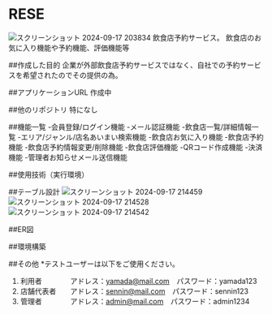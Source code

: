 # RESE
![スクリーンショット 2024-09-17 203834](https://github.com/user-attachments/assets/4aac21f2-4ab5-4854-a1ef-38cfbd6b4ab5)
飲食店予約サービス。
飲食店のお気に入り機能や予約機能、評価機能等

##作成した目的
企業が外部飲食店予約サービスではなく、自社での予約サービスを希望されたのでその提供の為。

##アプリケーションURL
作成中

##他のリポジトリ
特になし

##機能一覧
-会員登録/ログイン機能
-メール認証機能
-飲食店一覧/詳細情報一覧
-エリア/ジャンル/店名あいまい検索機能
-飲食店お気に入り機能
-飲食店予約機能
-飲食店予約情報変更/削除機能
-飲食店評価機能
-QRコード作成機能
-決済機能
-管理者お知らせメール送信機能

##使用技術（実行環境）

##テーブル設計
![スクリーンショット 2024-09-17 214459](https://github.com/user-attachments/assets/5ac1554e-9664-40fd-9078-75e92df54a91)
![スクリーンショット 2024-09-17 214528](https://github.com/user-attachments/assets/fd453de6-0850-497c-a5ed-7b03b9e874f7)
![スクリーンショット 2024-09-17 214542](https://github.com/user-attachments/assets/6a84dc09-8f97-45c0-b72e-3f5dc1631fe8)

##ER図

##環境構築

##その他
*テストユーザーは以下をご使用ください。
1. 利用者　　　　アドレス：yamada@mail.com　パスワード：yamada123
2. 店舗代表者　　アドレス：sennin@mail.com　パスワード：sennin123
3. 管理者　　　　アドレス：admin@mail.com　パスワード：admin1234
